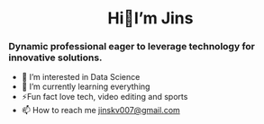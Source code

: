 # <center>Hi👋I’m Jins</center>
### Dynamic professional eager to leverage technology for innovative solutions. 

- 👀 I’m interested in Data Science
- 🌱 I’m currently learning everything
- ⚡Fun fact love tech, video editing and sports
- 📫 How to reach me jinskv007@gmail.com


<!---
jinskvarghese/jinskvarghese is a ✨ special ✨ repository because its `README.md` (this file) appears on your GitHub profile.
You can click the Preview link to take a look at your changes.
--->
